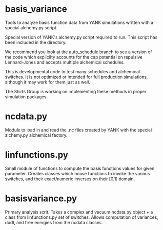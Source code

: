 basis_variance
==============

Tools to analyze basis function data from YANK simulations written with a special alchemy.py script.

Special version of YANK's alchemy.py script required to run. This script has been included in the 
directory. 

We recommend you look at the auto_schedule branch to see a version of the code which explicilty 
accounts for the cap potential on repulsive Lennard-Jones and accepts multiple alchemical schedules.

This is developmental code to test many schedules and alchemical switches. It is not optimized or 
intended for full production simulations, although it may work for them just as well. 

The Shirts Group is working on implementing these methods in proper simulation packages.

ncdata.py
==============
Module to load in and read the .nc files created by YANK with the special alchemy.py alchemical factory.

linfunctions.py
==============
Small module of functions to compute the basis functions values for given parameter. Creates classes 
which house functions to invoke the various switches, and their exact/numeric inverses on their 
[0,1] domain.

basisvariance.py
==============
Primary analysis scrit. Takes a complex and vacuum ncdata.py object + a class from linfunctions.py set of switches.
Allows computation of variances, dudl, and free energies from the ncdata classes.
